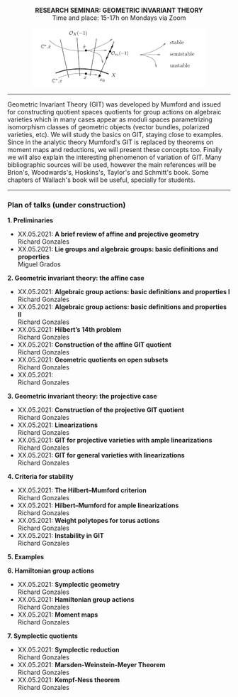 
<p align="center" >
  <span> <strong>RESEARCH SEMINAR: GEOMETRIC INVARIANT THEORY</strong> </span>
  <br/>
  Time and place: 15-17h on Mondays via Zoom
  <br><br>
  <img src="git-nice-image.png">
</p>

<hr>

Geometric Invariant Theory (GIT) was developed by Mumford and issued for constructing quotient spaces quotients for group actions on algebraic varieties which in many cases appear as moduli spaces parametrizing isomorphism classes of geometric objects (vector bundles, polarized varieties, etc). We will study the basics on GIT, staying close to examples. Since in the analytic theory Mumford's GIT is replaced by theorems on moment maps and reductions, we will present these concepts too. Finally we will also explain the interesting phenomenon of variation of GIT. Many bibliographic sources will be used, however the main references will be Brion's, Woodwards's, Hoskins's, Taylor's and Schmitt's book. Some chapters of Wallach's book will be useful, specially for students.

<hr>


### Plan of talks (under construction)

**1. Preliminaries**
- XX.05.2021: <strong> A brief review of affine and projective geometry </strong> <br/> Richard Gonzales
- XX.05.2021: <strong> Lie groups and algebraic groups: basic definitions and properties </strong> <br/> Miguel Grados

**2. Geometric invariant theory: the affine case**
- XX.05.2021: <strong> Algebraic group actions: basic definitions and properties I </strong> <br/> Richard Gonzales
- XX.05.2021: <strong> Algebraic group actions:  basic definitions and properties II </strong> <br/> Richard Gonzales
- XX.05.2021: <strong> Hilbert’s 14th problem </strong> <br/> Richard Gonzales
- XX.05.2021: <strong> Construction of the affine GIT quotient </strong> <br/> Richard Gonzales
- XX.05.2021: <strong> Geometric quotients on open subsets </strong> <br/> Richard Gonzales
- XX.05.2021: <strong> </strong> <br/> Richard Gonzales

**3. Geometric invariant theory: the projective case**
- XX.05.2021: <strong> Construction of the projective GIT quotient </strong> <br/> Richard Gonzales
- XX.05.2021: <strong> Linearizations </strong> <br/> Richard Gonzales
- XX.05.2021: <strong> GIT for projective varieties with ample linearizations </strong> <br/> Richard Gonzales
- XX.05.2021: <strong> GIT for general varieties with linearizations </strong> <br/> Richard Gonzales

**4. Criteria for stability**
- XX.05.2021: <strong> The Hilbert–Mumford criterion </strong> <br/> Richard Gonzales
- XX.05.2021: <strong> Hilbert–Mumford for ample linearizations </strong> <br/> Richard Gonzales
- XX.05.2021: <strong> Weight polytopes for torus actions </strong> <br/> Richard Gonzales
- XX.05.2021: <strong> Instability in GIT </strong> <br/> Richard Gonzales

**5. Examples**

**6. Hamiltonian group actions**
- XX.05.2021: <strong> Symplectic geometry </strong> <br/> Richard Gonzales
- XX.05.2021: <strong> Hamiltonian group actions </strong> <br/> Richard Gonzales
- XX.05.2021: <strong> Moment maps </strong> <br/> Richard Gonzales

**7. Symplectic quotients**
- XX.05.2021: <strong> Symplectic reduction </strong> <br/> Richard Gonzales
- XX.05.2021: <strong> Marsden-Weinstein-Meyer Theorem </strong> <br/> Richard Gonzales
- XX.05.2021: <strong> Kempf-Ness theorem </strong> <br/> Richard Gonzales


